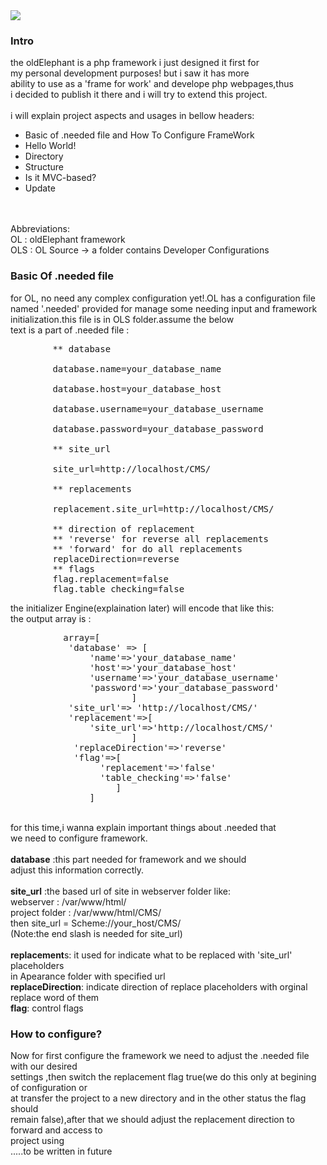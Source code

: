 <img src="http://oi63.tinypic.com/aw709.jpg">
<h3>
Intro
</h3>
the oldElephant is a php framework i just designed it first for <br>
my personal development purposes! but i saw it has more<br>
ability to use as a 'frame for work' and develope php webpages,thus<br>
i decided to publish it there and i will try to extend this project.<br>
<br>
i will explain project aspects and usages in bellow headers:<br>
<ul>
  <li>Basic of .needed file and How To Configure FrameWork</li>
  <li>Hello World!</li>
  <li>Directory</li>
  <li>Structure</li>
  <li>Is it MVC-based?</li>
  <li>Update</li>
</ul>
<br>
<br>
Abbreviations:<br>
OL  : oldElephant framework<br>
OLS : OL Source -> a folder contains Developer Configurations
<h3>
Basic Of .needed file
</h3>
for OL, no need any complex configuration yet!.OL has a configuration file<br>
named '.needed' provided for manage some needing input and framework <br>
initialization.this file is in OLS folder.assume the below <br>
text is a part of .needed file : <br>
<pre>
        ** database<br>
        database.name=your_database_name<br>
        database.host=your_database_host<br>
        database.username=your_database_username<br>
        database.password=your_database_password<br>
        ** site_url<br>
        site_url=http://localhost/CMS/<br>
        ** replacements<br>
        replacement.site_url=http://localhost/CMS/<br>
        ** direction of replacement
        ** 'reverse' for reverse all replacements
        ** 'forward' for do all replacements
        replaceDirection=reverse
        ** flags
        flag.replacement=false
        flag.table_checking=false
</pre>
the initializer Engine(explaination later) will encode that like this:<br>
the output array is :<br>
<pre>
          array=[
           'database' => [
               'name'=>'your_database_name'
               'host'=>'your_database_host'
               'username'=>'your_database_username'
               'password'=>'your_database_password'
                       ]
           'site_url'=> 'http://localhost/CMS/'
           'replacement'=>[
               'site_url'=>'http://localhost/CMS/'
                       ]
            'replaceDirection'=>'reverse'
            'flag'=>[
                 'replacement'=>'false'
                 'table_checking'=>'false'
                    ]
               ]
</pre><br>
for this time,i wanna explain important things about .needed that <br>
we need to configure framework.<br>
<br>
<strong>database</strong> :this part needed for framework and we should <br>
adjust this information correctly.<br>
<br>
<strong>site_url</strong> :the based url of site in webserver folder like:<br>
webserver : /var/www/html/<br>
project folder : /var/www/html/CMS/<br>
then site_url  =  Scheme://your_host/CMS/ <br>
(Note:the end slash is needed for site_url)<br>
<br>
<strong>replacement</strong>s: it used for indicate what to be replaced with 'site_url' placeholders<br>
in Apearance folder with specified url<br>
<strong>replaceDirection</strong>: indicate direction of replace placeholders with orginal<br>
replace word of them<br>
<strong>flag</strong>: control flags<br>
<h3>How to configure?</h3>
Now for first configure the framework we need to adjust the .needed file with our desired<br>
settings ,then switch the replacement flag true(we do this only at begining of configuration or <br>
at transfer the project to a new directory and in the other status the flag should<br>
remain false),after that we should adjust the replacement direction to forward and access to <br>
project using 
<br>
.....to be written in future 

